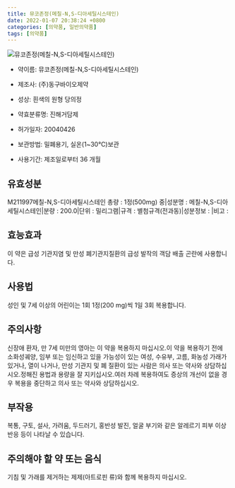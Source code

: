 ```yaml
---
title: 뮤코존정(메칠-N,S-디아세틸시스테인)
date: 2022-01-07 20:38:24 +0800
categories: [의약품, 일반의약품]
tags: [의약품]
---
```

![뮤코존정(메칠-N,S-디아세틸시스테인)](https://nedrug.mfds.go.kr/pbp/cmn/itemImageDownload/147428065594600053)

- 약이름: 뮤코존정(메칠-N,S-디아세틸시스테인)
- 제조사: (주)동구바이오제약
- 성상: 흰색의 원형 당의정

- 약효분류명: 진해거담제
- 허가일자: 20040426
- 보관방법: 밀폐용기, 실온(1~30℃)보관
- 사용기간: 제조일로부터 36 개월
## 유효성분
M211997메칠-N,S-디아세틸시스테인
총량 : 1정(500mg) 중|성분명 : 메칠-N,S-디아세틸시스테인|분량 : 200.0|단위 : 밀리그램|규격 : 별첨규격(전과동)|성분정보 : |비고 :
## 효능효과
이 약은 급성 기관지염 및 만성 폐기관지질환의 급성 발작의 객담 배출 곤란에 사용합니다.
## 사용법
성인 및 7세 이상의 어린이는 1회 1정(200 mg)씩 1일 3회 복용합니다.
## 주의사항
신장애 환자, 만 7세 미만의 영아는 이 약을 복용하지 마십시오.이 약을 복용하기 전에 소화성궤양, 임부 또는 임신하고 있을 가능성이 있는 여성, 수유부, 고름, 화농성 가래가 있거나, 열이 나거나, 만성 기관지 및 폐 질환이 있는 사람은 의사 또는 약사와 상담하십시오.정해진 용법과 용량을 잘 지키십시오.여러 차례 복용하여도 증상의 개선이 없을 경우 복용을 중단하고 의사 또는 약사와 상담하십시오.
## 부작용
복통, 구토, 설사, 가려움, 두드러기, 홍반성 발진, 얼굴 부기와 같은 알레르기 피부 이상반응 등이 나타날 수 있습니다.
## 주의해야 할 약 또는 음식
기침 및 가래를 제거하는 제제(아트로핀 류)와 함께 복용하지 마십시오.
